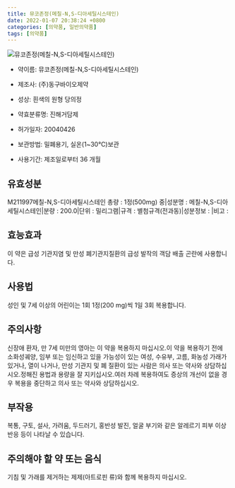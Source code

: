 ```yaml
---
title: 뮤코존정(메칠-N,S-디아세틸시스테인)
date: 2022-01-07 20:38:24 +0800
categories: [의약품, 일반의약품]
tags: [의약품]
---
```

![뮤코존정(메칠-N,S-디아세틸시스테인)](https://nedrug.mfds.go.kr/pbp/cmn/itemImageDownload/147428065594600053)

- 약이름: 뮤코존정(메칠-N,S-디아세틸시스테인)
- 제조사: (주)동구바이오제약
- 성상: 흰색의 원형 당의정

- 약효분류명: 진해거담제
- 허가일자: 20040426
- 보관방법: 밀폐용기, 실온(1~30℃)보관
- 사용기간: 제조일로부터 36 개월
## 유효성분
M211997메칠-N,S-디아세틸시스테인
총량 : 1정(500mg) 중|성분명 : 메칠-N,S-디아세틸시스테인|분량 : 200.0|단위 : 밀리그램|규격 : 별첨규격(전과동)|성분정보 : |비고 :
## 효능효과
이 약은 급성 기관지염 및 만성 폐기관지질환의 급성 발작의 객담 배출 곤란에 사용합니다.
## 사용법
성인 및 7세 이상의 어린이는 1회 1정(200 mg)씩 1일 3회 복용합니다.
## 주의사항
신장애 환자, 만 7세 미만의 영아는 이 약을 복용하지 마십시오.이 약을 복용하기 전에 소화성궤양, 임부 또는 임신하고 있을 가능성이 있는 여성, 수유부, 고름, 화농성 가래가 있거나, 열이 나거나, 만성 기관지 및 폐 질환이 있는 사람은 의사 또는 약사와 상담하십시오.정해진 용법과 용량을 잘 지키십시오.여러 차례 복용하여도 증상의 개선이 없을 경우 복용을 중단하고 의사 또는 약사와 상담하십시오.
## 부작용
복통, 구토, 설사, 가려움, 두드러기, 홍반성 발진, 얼굴 부기와 같은 알레르기 피부 이상반응 등이 나타날 수 있습니다.
## 주의해야 할 약 또는 음식
기침 및 가래를 제거하는 제제(아트로핀 류)와 함께 복용하지 마십시오.
